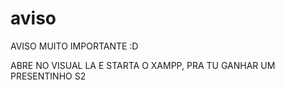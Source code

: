 # aviso
AVISO MUITO IMPORTANTE :D

ABRE NO VISUAL LA E STARTA O XAMPP, PRA TU GANHAR UM PRESENTINHO
S2
